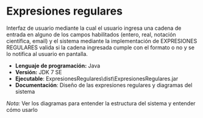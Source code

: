 # Expresiones regulares
Interfaz de usuario mediante la cual el usuario ingresa una cadena de entrada en alguno de los campos habilitados (entero, real, notación científica, email) y el sistema mediante la implementación de EXPRESIONES REGULARES valida si la cadena ingresada cumple con el formato o no y se lo notifica al usuario en pantalla.
- __Lenguaje de programación:__ Java
- __Versión:__ JDK 7 SE
- __Ejecutable__: ExpresionesRegulares\dist\ExpresionesRegulares.jar
- __Documentación__: Diseño de las expresiones regulares y diagramas del sistema

*Nota:* Ver los diagramas para entender la estructura del sistema y entender cómo usarlo
